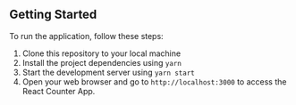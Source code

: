 ## Getting Started

To run the application, follow these steps:

1. Clone this repository to your local machine
2. Install the project dependencies using `yarn`
3. Start the development server using `yarn start`
4. Open your web browser and go to `http://localhost:3000` to access the React Counter App.
